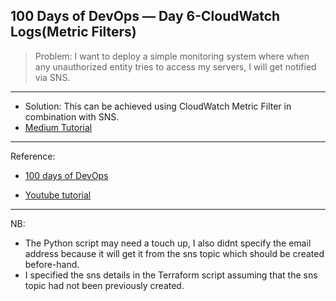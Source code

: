 100 Days of DevOps — Day 6-CloudWatch Logs(Metric Filters)
---

>Problem: I want to deploy a simple monitoring system where when any unauthorized entity tries to access my servers, I will get notified via SNS.
***

- Solution: This can be achieved using CloudWatch Metric Filter in combination with SNS.
- [Medium Tutorial](https://miro.medium.com/v2/resize:fit:828/format:webp/1*0OzqYNGqzR0wtHXdovwg0g.jpeg)
***

Reference:

- [100 days of DevOps](https://devopslearning.medium.com/100-days-of-devops-day-6-cloudwatch-logs-metric-filters-94c572cc241)

- [Youtube tutorial](https://www.youtube.com/watch?v=QgfMCDkVRPA)

***
NB: 
- The Python script may need a touch up, I also didnt specify the email address because it will get it from the sns topic which should be created before-hand.
- I specified the sns details in the Terraform script assuming that the sns topic had not been previously created.

